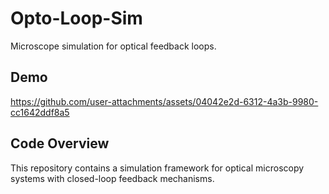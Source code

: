 # Opto-Loop-Sim

Microscope simulation for optical feedback loops.

## Demo

https://github.com/user-attachments/assets/04042e2d-6312-4a3b-9980-cc1642ddf8a5

## Code Overview

This repository contains a simulation framework for optical microscopy systems with closed-loop feedback mechanisms.
